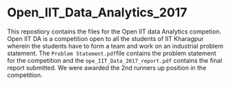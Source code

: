 # Open_IIT_Data_Analytics_2017

This repostiory contains the files for the Open IIT data Analytics competion. Open IIT DA is a competition open to all the students of IIT Kharagpur wherein the students have to form a team and work on an industrial problem statement. The <code>Problem Statement.pdf</code>file contains the problem statement for the competition and the <code>ope_IIT_Data_2017_report.pdf</code> contains the final report submitted. We were awarded the 2nd runners up position in the competition.
